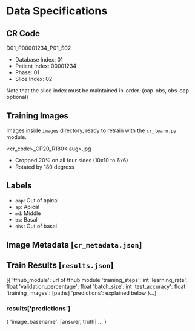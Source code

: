 # Data Specifications

## CR Code
D01\_P00001234\_P01\_S02
- Database Index: 01
- Patient Index: 00001234
- Phase: 01
- Slice Index: 02

Note that the slice index must be maintained in-order. (oap-obs, obs-oap optional)

## Training Images
Images inside `images` directory, ready to retrain with the `cr_learn.py` module.

<cr\_code>\_CP20\_R180<.aug>.jpg
- Cropped 20% on all four sides (10x10 to 6x6)
- Rotated by 180 degress

## Labels
- `oap`: Out of apical
- `ap`: Apical
- `md`: Middle
- `bs`: Basal
- `obs`: Out of basal

## Image Metadata [`cr_metadata.json`]


## Train Results [`results.json`]
[{
	'tfhub_module': url of tfhub module
	'training_steps': int
	'learning_rate': float
	'validation_percentage': float
	'batch_size': int
	'test_accuracy': float
	'training_images': [paths]
	'predictions': explained below
}...]

### results['predictions']
{
	'image_basename': [answer, truth]
	...
}
